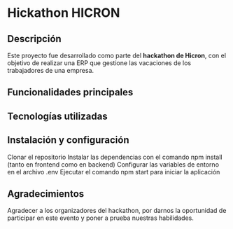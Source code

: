 # Hickathon HICRON
## Descripción

Este proyecto fue desarrollado como parte del **hackathon de Hicron**, con el objetivo de realizar una ERP que gestione las vacaciones de los trabajadores de una empresa.

## Funcionalidades principales

## Tecnologías utilizadas

## Instalación y configuración

Clonar el repositorio
Instalar las dependencias con el comando npm install (tanto en frontend como en backend)
Configurar las variables de entorno en el archivo .env
Ejecutar el comando npm start para iniciar la aplicación

## Agradecimientos

Agradecer a los organizadores del hackathon, por darnos la oportunidad de participar en este evento y poner a prueba nuestras habilidades.
